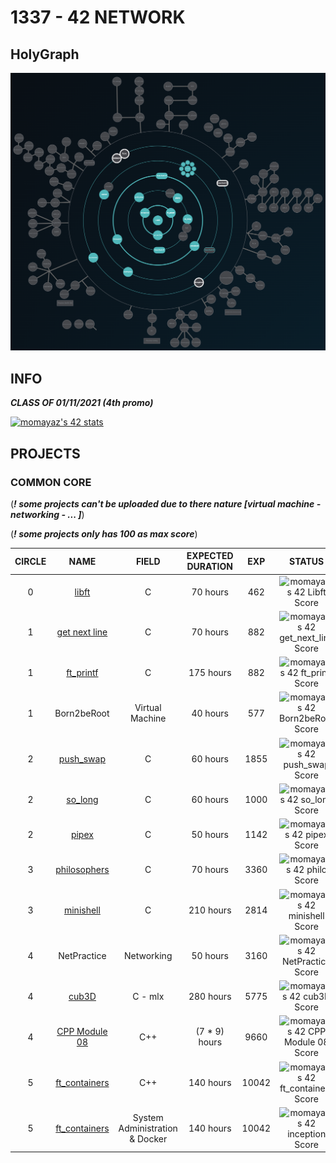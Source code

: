 # 1337 - 42 NETWORK

## HolyGraph
![](./HolyGraph3.png)
## INFO
***CLASS OF 01/11/2021 (4th promo)***

[![momayaz's 42 stats](https://badge42.vercel.app/api/v2/cl16atahm000609mbeff5wwta/stats?cursusId=21&coalitionId=73)](https://github.com/mayazmohamed)

## PROJECTS

### COMMON CORE

(***! some projects can't be uploaded due to there nature [virtual machine - networking - ... ]***)

(***! some projects only has 100 as max score***)

| CIRCLE  | NAME | FIELD | EXPECTED DURATION | EXP | STATUS | LVL |
| :-: | :-: | :-: | :-: | :-: | :-: | :-: |
| 0 | [libft](./lvl_0/libft) | C | 70 hours | 462 | ![momayaz's 42 Libft Score](https://badge42.vercel.app/api/v2/cl16atahm000609mbeff5wwta/project/2395646) | 1.06 |
| 1 | [get next line](./lvl_1/get_next_line) | C | 70 hours | 882 | ![momayaz's 42 get_next_line Score](https://badge42.vercel.app/api/v2/cl16atahm000609mbeff5wwta/project/2410226)| 1.57 |
| 1 | [ft_printf](./lvl_1/ft_printf) | C | 175 hours | 882 | ![momayaz's 42 ft_printf Score](https://badge42.vercel.app/api/v2/cl16atahm000609mbeff5wwta/project/2425208)| 2.06 |
| 1 | Born2beRoot | Virtual Machine | 40 hours | 577 | ![momayaz's 42 Born2beRoot Score](https://badge42.vercel.app/api/v2/cl16atahm000609mbeff5wwta/project/2430292)| 2.29 |
| 2 | [push_swap](./lvl_2/push_swap) | C | 60 hours | 1855 | ![momayaz's 42 push_swap Score](https://badge42.vercel.app/api/v2/cl16atahm000609mbeff5wwta/project/2445480) | 3.02 |
| 2 | [so_long](./lvl_2/so_long) | C | 60 hours | 1000 | ![momayaz's 42 so_long Score](https://badge42.vercel.app/api/v2/cl16atahm000609mbeff5wwta/project/2457862) | 3.25 |
| 2 | [pipex](./lvl_2/pipex) | C | 50 hours | 1142 | ![momayaz's 42 pipex Score](https://badge42.vercel.app/api/v2/cl16atahm000609mbeff5wwta/project/2463057) | 3.50 |
| 3 | [philosophers](./lvl_3/philosophers) | C | 70 hours | 3360 | ![momayaz's 42 philo Score](https://badge42.vercel.app/api/v2/cl16atahm000609mbeff5wwta/project/2522279) | 4.08 |
| 3 | [minishell](./lvl_3/minishell) | C | 210 hours | 2814 | ![momayaz's 42 minishell Score](https://badge42.vercel.app/api/v2/cl16atahm000609mbeff5wwta/project/2529005) | 4.29 |
| 4 | NetPractice | Networking | 50 hours | 3160 | ![momayaz's 42 NetPractice Score](https://badge42.vercel.app/api/v2/cl16atahm000609mbeff5wwta/project/2540809) | 4.48 |
| 4 | [cub3D](./lvl_4/Cub3d) | C - mlx | 280 hours | 5775 | ![momayaz's 42 cub3D Score](https://badge42.vercel.app/api/v2/cl16atahm000609mbeff5wwta/project/2852332) | 4.91 |
| 4 | [CPP Module 08](./lvl_4/cpp_pool) | C++ | (7 * 9) hours | 9660 | ![momayaz's 42 CPP Module 08 Score](https://badge42.vercel.app/api/v2/cl16atahm000609mbeff5wwta/project/2598808) | 5.50 |
| 5 | [ft_containers](./lvl_5/ft_containers) | C++ | 140 hours | 10042 | ![momayaz's 42 ft_containers Score](https://badge42.vercel.app/api/v2/cl16atahm000609mbeff5wwta/project/2857335) | 6.23 |
| 5 | [ft_containers](./lvl_5/inception) | System Administration & Docker | 140 hours | 10042 | ![momayaz's 42 inception Score](https://badge42.vercel.app/api/v2/cl16atahm000609mbeff5wwta/project/2919623) | 6.95 |

